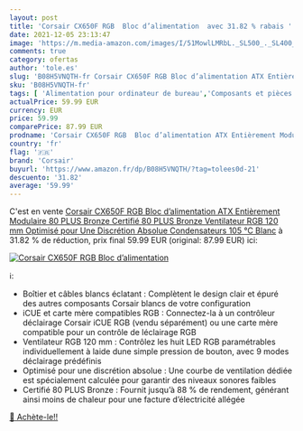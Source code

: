 ```yaml
---
layout: post
title: 'Corsair CX650F RGB  Bloc d’alimentation  avec 31.82 % rabais '
date: 2021-12-05 23:13:47
image: 'https://m.media-amazon.com/images/I/51MowlLMRbL._SL500_._SL400_.jpg'
comments: true
category: ofertas
author: 'tole.es'
slug: 'B08H5VNQTH-fr Corsair CX650F RGB Bloc d’alimentation ATX Entièrement...'
sku: 'B08H5VNQTH-fr'
tags: [ 'Alimentation pour ordinateur de bureau','Composants et pièces de remplacement','Composants internes','Informatique','corsair', ]
actualPrice: 59.99 EUR
currency: EUR
price: 59.99
comparePrice: 87.99 EUR
prodname: 'Corsair CX650F RGB  Bloc d’alimentation ATX Entièrement Modulaire 80 PLUS Bronze  Certifié 80 PLUS Bronze  Ventilateur RGB 120 mm  Optimisé pour Une Discrétion Absolue  Condensateurs 105 °C  Blanc'
country: 'fr'
flag: '🇫🇷'
brand: 'Corsair'
buyurl: 'https://www.amazon.fr/dp/B08H5VNQTH/?tag=tolees0d-21'
descuento: '31.82'
average: '59.99'
---
```


C'est en vente [Corsair CX650F RGB  Bloc d’alimentation ATX Entièrement Modulaire 80 PLUS Bronze  Certifié 80 PLUS Bronze  Ventilateur RGB 120 mm  Optimisé pour Une Discrétion Absolue  Condensateurs 105 °C  Blanc](https://www.amazon.fr/dp/B08H5VNQTH/?tag=tolees0d-21)  à  31.82 % de réduction, prix final  59.99 EUR (original: 87.99 EUR) ici:

[![Corsair CX650F RGB  Bloc d’alimentation ](https://m.media-amazon.com/images/I/51MowlLMRbL._SL500_._SL400_.jpg)](https://www.amazon.fr/dp/B08H5VNQTH/?tag=tolees0d-21)

ℹ️:

- Boîtier et câbles blancs éclatant : Complètent le design clair et épuré des autres composants Corsair blancs de votre configuration
- iCUE et carte mère compatibles RGB : Connectez-la à un contrôleur déclairage Corsair iCUE RGB (vendu séparément) ou une carte mère compatible pour un contrôle de léclairage RGB
- Ventilateur RGB 120 mm : Contrôlez les huit LED RGB paramétrables individuellement à laide dune simple pression de bouton, avec 9 modes déclairage prédéfinis
- Optimisé pour une discrétion absolue : Une courbe de ventilation dédiée est spécialement calculée pour garantir des niveaux sonores faibles
- Certifié 80 PLUS Bronze : Fournit jusqu’à 88 % de rendement, générant ainsi moins de chaleur pour une facture d’électricité allégée

[🛒 Achète-le!!](https://www.amazon.fr/dp/B08H5VNQTH/?tag=tolees0d-21)
